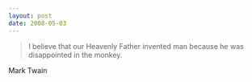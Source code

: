 ```yaml
---
layout: post
date: 2008-05-03
--- 
```


>I believe that our Heavenly Father invented man because he was disappointed in the monkey.

Mark Twain
